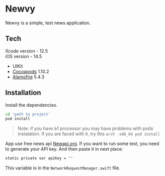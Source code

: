 # Newvy
Newvy is a simple, test news application.

## Tech
Xcode version - 12.5  
iOS version - 14.5

- UIKit
- [Cocoapods](https://cocoapods.org/) 1.10.2
- [Alamofire](https://github.com/Alamofire/Alamofire) 5.4.3

## Installation

Install the dependencies.

```sh
cd 'path to project'
pod install
```

> Note: if you have Ь1 processor you may have problems with pods instalation. If you are faced with it, try this
`arch -x86_64 pod install`

App use free news api [Newapi.org](https://newsapi.org/). If you want to run some test, you need to generate your API key.
And then paste it in next place:

```sh
static private var apiKey = ""
```
This variable is in the `NetworkRequestManager.swift` file.
